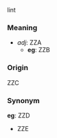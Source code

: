 lint
### Meaning
+ _adj_: ZZA
    + __eg__: ZZB

### Origin

ZZC

### Synonym

__eg__: ZZD

+ ZZE


